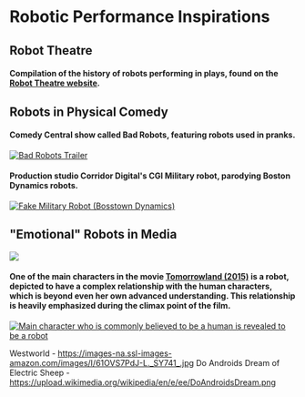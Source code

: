 # Robotic Performance Inspirations

## Robot Theatre
#### Compilation of the history of robots performing in plays, found on the [Robot Theatre website](https://www.robottheatre.co.uk/robot-performances).

## Robots in Physical Comedy
#### Comedy Central show called Bad Robots, featuring robots used in pranks.

[![Bad Robots Trailer](https://img.youtube.com/vi/JDiytJb2Kvo/0.jpg)](https://www.youtube.com/watch?v=JDiytJb2Kvo)

#### Production studio Corridor Digital's CGI Military robot, parodying Boston Dynamics robots.

[![Fake Military Robot (Bosstown Dynamics)](https://img.youtube.com/vi/y3RIHnK0_NE/0.jpg)](https://www.youtube.com/watch?v=y3RIHnK0_NE)

## "Emotional" Robots in Media
![](https://d13ezvd6yrslxm.cloudfront.net/wp/wp-content/images/TL_Payoff_1-Sht_v6_Lg23.jpg)

#### One of the main characters in the movie [Tomorrowland (2015)](https://mixdrop.co/f/03m9c) is a robot, depicted to have a complex relationship with the human characters, which is beyond even her own advanced understanding. This relationship is heavily emphasized during the climax point of the film.


[![Main character who is commonly believed to be a human is revealed to be a robot](https://img.youtube.com/vi/o0iAY0f-BIM/0.jpg)](https://www.youtube.com/watch?v=o0iAY0f-BIM)


Westworld - https://images-na.ssl-images-amazon.com/images/I/61OVS7PdJ-L._SY741_.jpg
Do Androids Dream of Electric Sheep - https://upload.wikimedia.org/wikipedia/en/e/ee/DoAndroidsDream.png
